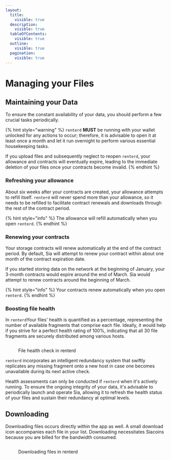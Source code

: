 ```yaml
---
layout:
  title:
    visible: true
  description:
    visible: true
  tableOfContents:
    visible: true
  outline:
    visible: true
  pagination:
    visible: true
---
```


# Managing your Files

## Maintaining your Data

To ensure the constant availability of your data, you should perform a few crucial tasks periodically.&#x20;

{% hint style="warning" %}
`renterd` **MUST** be running with your wallet unlocked for any actions to occur; therefore, it is advisable to open it at least once a month and let it run overnight to perform various essential housekeeping tasks.&#x20;

If you upload files and subsequently neglect to reopen `renterd`, your allowance and contracts will eventually expire, leading to the immediate deletion of your files once your contracts become invalid.
{% endhint %}

### **Refreshing your allowance**

About six weeks after your contracts are created, your allowance attempts to refill itself. `renterd` will never spend more than your allowance, so it needs to be refilled to facilitate contract renewals and downloads through the rest of the contract period.&#x20;

{% hint style="info" %}
The allowance will refill automatically when you open `renterd`.
{% endhint %}

### **Renewing your contracts**

Your storage contracts will renew automatically at the end of the contract period. By default, Sia will attempt to renew your contract within about one month of the contract expiration date.&#x20;

If you started storing data on the network at the beginning of January, your 3-month contracts would expire around the end of March. Sia would attempt to renew contracts around the beginning of March.&#x20;

{% hint style="info" %}
Your contracts renew automatically when you open `renterd`.
{% endhint %}

### **Boosting file health**

In `renterd`Your files' health is quantified as a percentage, representing the number of available fragments that comprise each file. Ideally, it would help if you strive for a perfect health rating of 100%, indicating that all 30 file fragments are securely distributed among various hosts.

<figure><img src="../../.gitbook/assets/renter_7.png" alt=""><figcaption><p>File health check in renterd</p></figcaption></figure>

`renterd` incorporates an intelligent redundancy system that swiftly replicates any missing fragment onto a new host in case one becomes unavailable during its next active check.

Health assessments can only be conducted if `renterd` when it's actively running. To ensure the ongoing integrity of your data, it's advisable to periodically launch and operate Sia, allowing it to refresh the health status of your files and sustain their redundancy at optimal levels.

## Downloading

Downloading files occurs directly within the app as well. A small download icon accompanies each file in your list. Downloading necessitates Siacoins because you are billed for the bandwidth consumed.

<figure><img src="../../.gitbook/assets/renterd_8.png" alt=""><figcaption><p>Downloading files in renterd</p></figcaption></figure>
